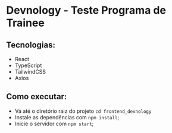 # Devnology - Teste Programa de Trainee

## Tecnologias:

- React
- TypeScript
- TailwindCSS
- Axios

## Como executar:

- Vá até o diretório raiz do projeto ```cd frontend_devnology```
- Instale as dependências com ```npm install```;
- Inicie o servidor com ```npm start```;
